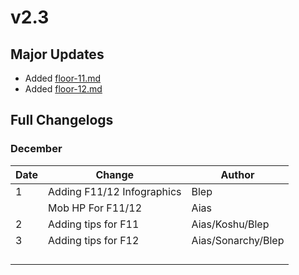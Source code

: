 # v2.3

## Major Updates

* Added [floor-11.md](../../floors/spire/floor-11.md "mention")
* Added [floor-12.md](../../floors/spire/floor-12.md "mention")

## Full Changelogs

### December

| Date | Change                     | Author             |
| ---- | -------------------------- | ------------------ |
| 1    | Adding F11/12 Infographics | Blep               |
|      | Mob HP For F11/12          | Aias               |
| 2    | Adding tips for F11        | Aias/Koshu/Blep    |
| 3    | Adding tips for F12        | Aias/Sonarchy/Blep |
|      |                            |                    |
|      |                            |                    |
|      |                            |                    |
|      |                            |                    |

###
